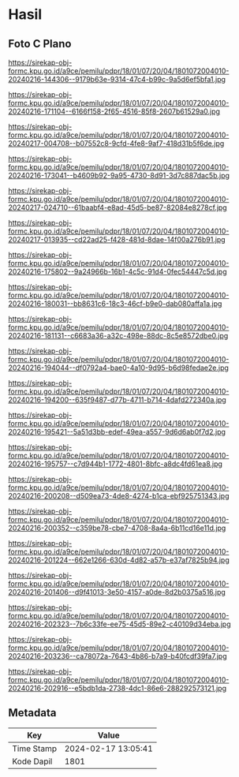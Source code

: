 # Hasil

## Foto C Plano

https://sirekap-obj-formc.kpu.go.id/a9ce/pemilu/pdpr/18/01/07/20/04/1801072004010-20240216-144306--9179b63e-9314-47c4-b99c-9a5d6ef5bfa1.jpg

https://sirekap-obj-formc.kpu.go.id/a9ce/pemilu/pdpr/18/01/07/20/04/1801072004010-20240216-171104--6166f158-2f65-4516-85f8-2607b61529a0.jpg

https://sirekap-obj-formc.kpu.go.id/a9ce/pemilu/pdpr/18/01/07/20/04/1801072004010-20240217-004708--b07552c8-9cfd-4fe8-9af7-418d31b5f6de.jpg

https://sirekap-obj-formc.kpu.go.id/a9ce/pemilu/pdpr/18/01/07/20/04/1801072004010-20240216-173041--b4609b92-9a95-4730-8d91-3d7c887dac5b.jpg

https://sirekap-obj-formc.kpu.go.id/a9ce/pemilu/pdpr/18/01/07/20/04/1801072004010-20240217-024710--61baabf4-e8ad-45d5-be87-82084e8278cf.jpg

https://sirekap-obj-formc.kpu.go.id/a9ce/pemilu/pdpr/18/01/07/20/04/1801072004010-20240217-013935--cd22ad25-f428-481d-8dae-14f00a276b91.jpg

https://sirekap-obj-formc.kpu.go.id/a9ce/pemilu/pdpr/18/01/07/20/04/1801072004010-20240216-175802--9a24966b-16b1-4c5c-91d4-0fec54447c5d.jpg

https://sirekap-obj-formc.kpu.go.id/a9ce/pemilu/pdpr/18/01/07/20/04/1801072004010-20240216-180031--bb8631c6-18c3-46cf-b9e0-dab080affa1a.jpg

https://sirekap-obj-formc.kpu.go.id/a9ce/pemilu/pdpr/18/01/07/20/04/1801072004010-20240216-181131--c6683a36-a32c-498e-88dc-8c5e8572dbe0.jpg

https://sirekap-obj-formc.kpu.go.id/a9ce/pemilu/pdpr/18/01/07/20/04/1801072004010-20240216-194044--df0792a4-bae0-4a10-9d95-b6d98fedae2e.jpg

https://sirekap-obj-formc.kpu.go.id/a9ce/pemilu/pdpr/18/01/07/20/04/1801072004010-20240216-194200--635f9487-d77b-4711-b714-4dafd272340a.jpg

https://sirekap-obj-formc.kpu.go.id/a9ce/pemilu/pdpr/18/01/07/20/04/1801072004010-20240216-195421--5a51d3bb-edef-49ea-a557-9d6d6ab0f7d2.jpg

https://sirekap-obj-formc.kpu.go.id/a9ce/pemilu/pdpr/18/01/07/20/04/1801072004010-20240216-195757--c7d944b1-1772-4801-8bfc-a8dc4fd61ea8.jpg

https://sirekap-obj-formc.kpu.go.id/a9ce/pemilu/pdpr/18/01/07/20/04/1801072004010-20240216-200208--d509ea73-4de8-4274-b1ca-ebf925751343.jpg

https://sirekap-obj-formc.kpu.go.id/a9ce/pemilu/pdpr/18/01/07/20/04/1801072004010-20240216-200352--c359be78-cbe7-4708-8a4a-6b11cd16e11d.jpg

https://sirekap-obj-formc.kpu.go.id/a9ce/pemilu/pdpr/18/01/07/20/04/1801072004010-20240216-201224--662e1266-630d-4d82-a57b-e37af7825b94.jpg

https://sirekap-obj-formc.kpu.go.id/a9ce/pemilu/pdpr/18/01/07/20/04/1801072004010-20240216-201406--d9f41013-3e50-4157-a0de-8d2b0375a516.jpg

https://sirekap-obj-formc.kpu.go.id/a9ce/pemilu/pdpr/18/01/07/20/04/1801072004010-20240216-202323--7b6c33fe-ee75-45d5-89e2-c40109d34eba.jpg

https://sirekap-obj-formc.kpu.go.id/a9ce/pemilu/pdpr/18/01/07/20/04/1801072004010-20240216-203236--ca78072a-7643-4b86-b7a9-b40fcdf39fa7.jpg

https://sirekap-obj-formc.kpu.go.id/a9ce/pemilu/pdpr/18/01/07/20/04/1801072004010-20240216-202916--e5bdb1da-2738-4dc1-86e6-288292573121.jpg


## Metadata

| Key        | Value               |
| ---------- | ------------------- |
| Time Stamp | 2024-02-17 13:05:41 |
| Kode Dapil | 1801                |



